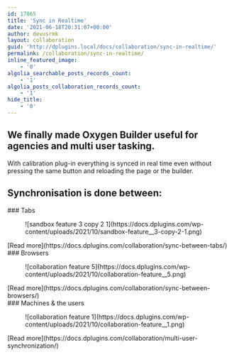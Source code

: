```yaml
---
id: 17865
title: 'Sync in Realtime'
date: '2021-06-18T20:31:07+00:00'
author: devusrmk
layout: collaboration
guid: 'http://dplugins.local/docs/collaboration/sync-in-realtime/'
permalink: /collaboration/sync-in-realtime/
inline_featured_image:
    - '0'
algolia_searchable_posts_records_count:
    - '1'
algolia_posts_collaboration_records_count:
    - '1'
hide_title:
    - '0'
---
```


## We finally made Oxygen Builder useful for agencies and multi user tasking.

With calibration plug-in everything is synced in real time even without pressing the same button and reloading the page or the builder.

## Synchronisation is done between: 

<div class="is-layout-flex wp-container-40 wp-block-columns"><div class="is-layout-flow wp-block-column">### Tabs

<figure class="wp-block-image size-full">![sandbox feature 3 copy 2 1](https://docs.dplugins.com/wp-content/uploads/2021/10/sandbox-feature__3-copy-2-1.png)</figure><div class="is-layout-flex wp-block-buttons"><div class="wp-block-button">[Read more](https://docs.dplugins.com/collaboration/sync-between-tabs/)</div></div></div><div class="is-layout-flow wp-block-column">### Browsers

<figure class="wp-block-image size-full">![collaboration feature 5](https://docs.dplugins.com/wp-content/uploads/2021/10/collaboration-feature__5.png)</figure><div class="is-layout-flex wp-block-buttons"><div class="wp-block-button">[<meta charset="utf-8"></meta>Read more](https://docs.dplugins.com/collaboration/sync-between-browsers/)</div></div></div><div class="is-layout-flow wp-block-column">### Machines &amp; the users

<figure class="wp-block-image size-full">![collaboration feature 1](https://docs.dplugins.com/wp-content/uploads/2021/10/collaboration-feature__1.png)</figure><div class="is-layout-flex wp-block-buttons"><div class="wp-block-button">[<meta charset="utf-8"></meta>Read more](https://docs.dplugins.com/collaboration/multi-user-synchronization/)</div></div></div></div>